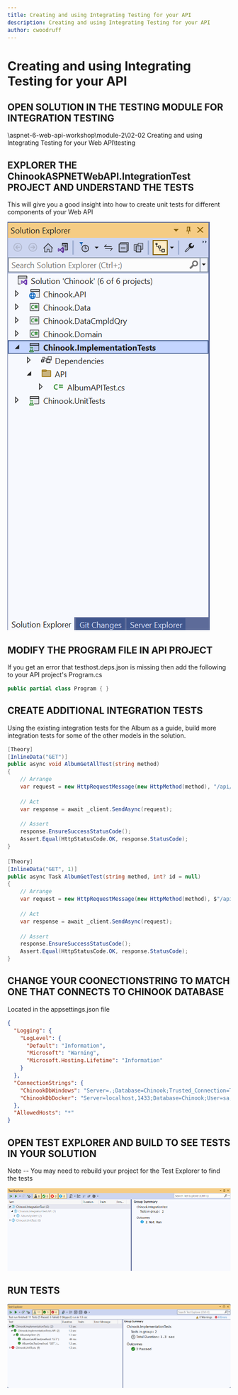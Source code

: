 ```yaml
---
title: Creating and using Integrating Testing for your API
description: Creating and using Integrating Testing for your API
author: cwoodruff
---
```

# Creating and using Integrating Testing for your API

## OPEN SOLUTION IN THE TESTING MODULE FOR INTEGRATION TESTING

\aspnet-6-web-api-workshop\module-2\02-02 Creating and using Integrating Testing for your Web API\testing

## EXPLORER THE ChinookASPNETWebAPI.IntegrationTest PROJECT AND UNDERSTAND THE TESTS

This will give you a good insight into how to create unit tests for different components of your Web API


![](integration-testing/Snag_d3d59d.png)

## MODIFY THE PROGRAM FILE IN API PROJECT

If you get an error that testhost.deps.json is missing then add the following to your API project's Program.cs
```csharp
public partial class Program { }
```

## CREATE ADDITIONAL INTEGRATION TESTS

Using the existing integration tests for the Album as a guide, build more integration tests for some of the other models in the solution.

```csharp
[Theory]
[InlineData("GET")]
public async void AlbumGetAllTest(string method)
{
    // Arrange
    var request = new HttpRequestMessage(new HttpMethod(method), "/api/Album/");

    // Act
    var response = await _client.SendAsync(request);

    // Assert
    response.EnsureSuccessStatusCode();
    Assert.Equal(HttpStatusCode.OK, response.StatusCode);
}

[Theory]
[InlineData("GET", 1)]
public async Task AlbumGetTest(string method, int? id = null)
{
    // Arrange
    var request = new HttpRequestMessage(new HttpMethod(method), $"/api/Album/{id}");

    // Act
    var response = await _client.SendAsync(request);

    // Assert
    response.EnsureSuccessStatusCode();
    Assert.Equal(HttpStatusCode.OK, response.StatusCode);
}
```


## CHANGE YOUR COONECTIONSTRING TO MATCH ONE THAT CONNECTS TO CHINOOK DATABASE

Located in the appsettings.json file

```json
{
  "Logging": {
    "LogLevel": {
      "Default": "Information",
      "Microsoft": "Warning",
      "Microsoft.Hosting.Lifetime": "Information"
    }
  },
  "ConnectionStrings": {
    "ChinookDbWindows": "Server=.;Database=Chinook;Trusted_Connection=True;Application Name=ChinookASPNETCoreAPINTier",
    "ChinookDbDocker": "Server=localhost,1433;Database=Chinook;User=sa;Password=P@55w0rd;Trusted_Connection=False;Application Name=ChinookASPNETCoreAPINTier"
  },
  "AllowedHosts": "*"
}
```

## OPEN TEST EXPLORER AND BUILD TO SEE TESTS IN YOUR SOLUTION
Note -- You may need to rebuild your project for the Test Explorer to find the tests

![](integration-testing/Snag_d3dd2e.png)


## RUN TESTS


![](integration-testing/Snag_d3e8e6.png)
